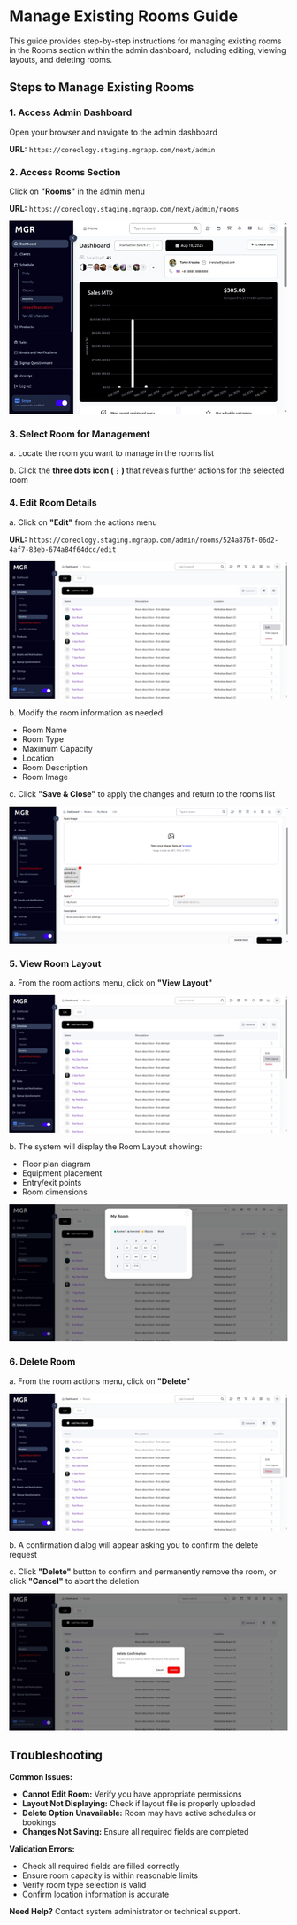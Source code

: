 # Manage Existing Rooms Guide

This guide provides step-by-step instructions for managing existing rooms in the Rooms section within the admin dashboard, including editing, viewing layouts, and deleting rooms.

## Steps to Manage Existing Rooms

### 1. Access Admin Dashboard

Open your browser and navigate to the admin dashboard

**URL:** `https://coreology.staging.mgrapp.com/next/admin`

### 2. Access Rooms Section

Click on **"Rooms"** in the admin menu

**URL:** `https://coreology.staging.mgrapp.com/next/admin/rooms`

![Rooms Section](images/rooms-view.png)

### 3. Select Room for Management

a. Locate the room you want to manage in the rooms list

b. Click the **three dots icon (⋮)** that reveals further actions for the selected room

### 4. Edit Room Details

a. Click on **"Edit"** from the actions menu

**URL:** `https://coreology.staging.mgrapp.com/admin/rooms/524a876f-06d2-4af7-83eb-674a84f64dcc/edit`

![Edit Room](images/edit-room.png)

b. Modify the room information as needed:
   - Room Name
   - Room Type
   - Maximum Capacity
   - Location
   - Room Description
   - Room Image

c. Click **"Save & Close"** to apply the changes and return to the rooms list

![Save & Close Room](images/save-edit-room.png)

### 5. View Room Layout

a. From the room actions menu, click on **"View Layout"**

![Room Layout View](images/room-layout-view.png)

b. The system will display the Room Layout showing:
   - Floor plan diagram
   - Equipment placement
   - Entry/exit points
   - Room dimensions

![Room Layout Display](images/display-room-layout.png)

### 6. Delete Room

a. From the room actions menu, click on **"Delete"**

![Delete Room](images/delete-room.png)

b. A confirmation dialog will appear asking you to confirm the delete request

c. Click **"Delete"** button to confirm and permanently remove the room, or click **"Cancel"** to abort the deletion

![Delete Room Confirmation](images/delete-room-confirmation.png)

## Troubleshooting

**Common Issues:**
- **Cannot Edit Room:** Verify you have appropriate permissions
- **Layout Not Displaying:** Check if layout file is properly uploaded
- **Delete Option Unavailable:** Room may have active schedules or bookings
- **Changes Not Saving:** Ensure all required fields are completed

**Validation Errors:**
- Check all required fields are filled correctly
- Ensure room capacity is within reasonable limits
- Verify room type selection is valid
- Confirm location information is accurate

**Need Help?** Contact system administrator or technical support. 